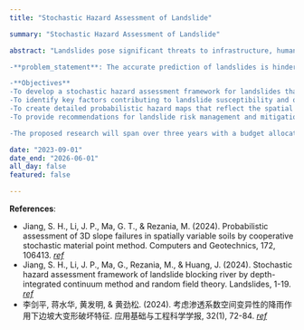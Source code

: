 ```yaml
---
title: "Stochastic Hazard Assessment of Landslide"

summary: "Stochastic Hazard Assessment of Landslide"

abstract: "Landslides pose significant threats to infrastructure, human safety, and the environment, especially in regions characterized by steep terrain and unstable soil conditions. Traditional methods of assessing landslide hazards often rely on simplified models that may not fully capture the complex interactions and uncertainties inherent in geotechnical systems. The proposed research aims to develop a stochastic hazard assessment framework for landslides, utilizing large deformation analysis to model the complex soil behaviors and deformation mechanisms under various loading conditions. By incorporating a stochastic approach, this study will account for uncertainties in soil properties and external factors, providing a more robust and comprehensive assessment of landslide risks.

-**problem_statement**: The accurate prediction of landslides is hindered by uncertainties associated with soil properties, environmental factors, and complex interactions within slope systems. Current deterministic approaches often fail to adequately capture the nonlinear and large-scale deformations that occur during landslides. This results in either overly conservative or insufficiently predictive hazard assessments. Large deformation analysis provides an advanced modeling framework that can capture significant changes in soil behavior over time, including the development of shear zones and large-scale displacements. A stochastic approach combined with LDA can provide a more realistic representation of the uncertainties and mechanisms involved in landslide events, leading to improved hazard assessments.

-**Objectives**
-To develop a stochastic hazard assessment framework for landslides that incorporates large deformation analysis to capture complex soil deformation behaviors.
-To identify key factors contributing to landslide susceptibility and quantify their uncertainties using probabilistic approaches.
-To create detailed probabilistic hazard maps that reflect the spatial variability and uncertainties in landslide-prone regions.
-To provide recommendations for landslide risk management and mitigation based on the results of the stochastic hazard assessmeTo enhance risk assessment and decision-making processes in geotechnical engineering by combining uncertainty quantification with data-driven insights.

-The proposed research will span over three years with a budget allocated for equipment, personnel, and field testing. A detailed budget breakdown and timeline will be provided upon request."

date: "2023-09-01"
date_end: "2026-06-01"
all_day: false
featured: false

---
```


**References**:
- Jiang, S. H., Li, J. P., Ma, G. T., & Rezania, M. (2024). Probabilistic assessment of 3D slope failures in spatially variable soils by cooperative stochastic material point method. Computers and Geotechnics, 172, 106413. [_ref_](https://doi.org/10.1016/j.compgeo.2024.106413) 
- Jiang, S. H., Li, J. P., Ma, G., Rezania, M., & Huang, J. (2024). Stochastic hazard assessment framework of landslide blocking river by depth-integrated continuum method and random field theory. Landslides, 1-19. [_ref_](https://doi.org/10.1007/s10346-024-02347-0) 
- 李剑平, 蒋水华, 黄发明, & 黄劲松. (2024). 考虑渗透系数空间变异性的降雨作用下边坡大变形破坏特征. 应用基础与工程科学学报, 32(1), 72-84. [_ref_](http://www.jbse.net/article/doi/10.16058/j.issn.1005-0930.2024.01.005) 


